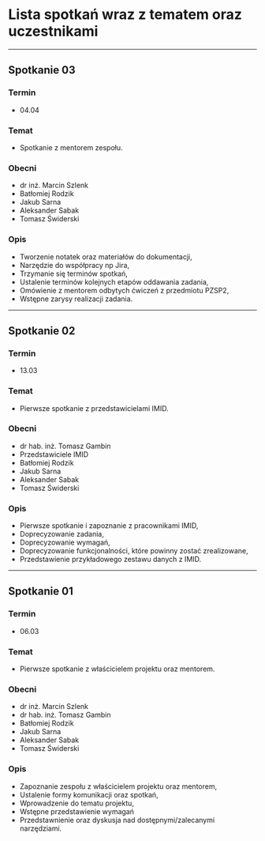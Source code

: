 # Lista spotkań wraz z tematem oraz uczestnikami




---
## Spotkanie 03
### Termin
- 04.04

### Temat
- Spotkanie z mentorem zespołu.

### Obecni
- dr inż. Marcin Szlenk
- Batłomiej Rodzik
- Jakub Sarna
- Aleksander Sabak
- Tomasz Świderski

### Opis
- Tworzenie notatek oraz materiałów do dokumentacji,
- Narzędzie do współpracy np Jira,
- Trzymanie się terminów spotkań,
- Ustalenie terminów kolejnych etapów oddawania zadania,
- Omówienie z mentorem odbytych ćwiczeń z przedmiotu PZSP2,
- Wstępne zarysy realizacji zadania.

---
## Spotkanie 02
### Termin
- 13.03

### Temat
- Pierwsze spotkanie z przedstawicielami IMID.

### Obecni
- dr hab. inż. Tomasz Gambin
- Przedstawiciele IMID
- Batłomiej Rodzik
- Jakub Sarna
- Aleksander Sabak
- Tomasz Świderski

### Opis
- Pierwsze spotkanie i zapoznanie z pracownikami IMID,
- Doprecyzowanie zadania,
- Doprecyzowanie wymagań,
- Doprecyzowanie funkcjonalności, które powinny zostać zrealizowane,
- Przedstawienie przykładowego zestawu danych z IMID.

---
## Spotkanie 01
### Termin
- 06.03

### Temat
- Pierwsze spotkanie z właścicielem projektu oraz mentorem.

### Obecni
- dr inż. Marcin Szlenk
- dr hab. inż. Tomasz Gambin
- Batłomiej Rodzik
- Jakub Sarna
- Aleksander Sabak
- Tomasz Świderski

### Opis
- Zapoznanie zespołu z właścicielem projektu oraz mentorem,
- Ustalenie formy komunikacji oraz spotkań,
- Wprowadzenie do tematu projektu, 
- Wstępne przedstawienie wymagań
- Przedstawnienie oraz dyskusja nad dostępnymi/zalecanymi narzędziami.
